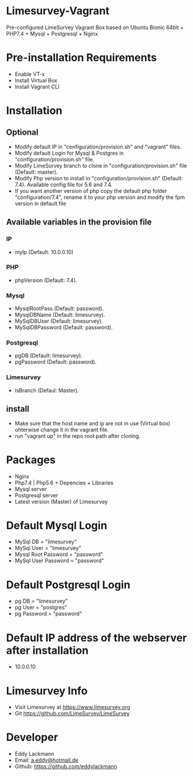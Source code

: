 # Limesurvey-Vagrant
Pre-configured LimeSurvey Vagrant Box based on Ubuntu Bionic 64bit + PHP7.4 + Mysql + Postgresql + Nginx 

# Pre-installation Requirements
- Enable VT-x
- Install Virtual Box
- Install Vagrant CLI

# Installation

## Optional
- Modify default IP in "configuration/provision.sh" and "vagrant" files.
- Modify default Login for Mysql & Postgres in "configuration/provision.sh" file. 
- Modify LimeSurvey branch to clone in "configuration/provision.sh" file (Default: master).
- Modify Php version to install in "configuration/provision.sh" (Default: 7.4). Available config file for 5.6 and 7.4.
- If you want another version of php copy the default php folder "configuration/7.4", rename it to your php version and modify the fpm version in default file 
## Available variables in the provision file 
### IP
- myIp (Default: 10.0.0.10)
### PHP
- phpVersion (Default: 7.4).
### Mysql
- MysqlRootPass (Default: password).
- MysqlDBName (Default: limesurvey).
- MySqlDBUser (Default: limesurvey).
- MySqlDBPassword (Default: password).
### Postgresql 
- pgDB (Default: limesurvey).
- pgPassword (Default: password).
### Limesurvey
- lsBranch (Defaul: Master).

## install
- Make sure that the host name and ip are not in use (Virtual box) ohterwise change it in the vagrant file.
- run "vagrant up" in the repo root path after cloning.

# Packages 
- Nginx 
- Php7.4 | Php5.6  + Depencies + Libraries
- Mysql server
- Postgresql server
- Latest version (Master) of Limesurvey 

# Default Mysql Login
- MySql DB = "limesurvey"
- MySql User = "limesurvey"
- Mysql Root Password = "password"
- MySql User Password = "password"

# Default Postgresql Login
- pg DB = "limesurvey"
- pg User = "postgres"
- pg Password = "password"

# Default IP address of the webserver after installation
- 10.0.0.10

# Limesurvey Info
- Visit Limesurvey at https://www.limesurvey.org
- Git https://github.com/LimeSurvey/LimeSurvey

# Developer 
- Eddy Lackmann 
- Email: a.eddy@hotmail.de
- Github: https://github.com/eddylackmann